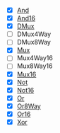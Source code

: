 - [x] [And](https://github.com/ackintosh/nand2tetris/blob/master/01/And.hdl)
- [x] [And16](https://github.com/ackintosh/nand2tetris/blob/master/01/And16.hdl)
- [x] [DMux](https://github.com/ackintosh/nand2tetris/blob/master/01/DMux.hdl)
- [ ] DMux4Way
- [ ] DMux8Way
- [x] [Mux](https://github.com/ackintosh/nand2tetris/blob/master/01/Mux.hdl)
- [ ] Mux4Way16
- [ ] Mux8Way16
- [x] [Mux16](https://github.com/ackintosh/nand2tetris/blob/master/01/Mux16.hdl)
- [x] [Not](https://github.com/ackintosh/nand2tetris/blob/master/01/Not.hdl)
- [x] [Not16](https://github.com/ackintosh/nand2tetris/blob/master/01/Not16.hdl)
- [x] [Or](https://github.com/ackintosh/nand2tetris/blob/master/01/Or.hdl)
- [x] [Or8Way](https://github.com/ackintosh/nand2tetris/blob/master/01/Or8Way.hdl)
- [x] [Or16](https://github.com/ackintosh/nand2tetris/blob/master/01/Or16.hdl)
- [x] [Xor](https://github.com/ackintosh/nand2tetris/blob/master/01/Xor.hdl)
